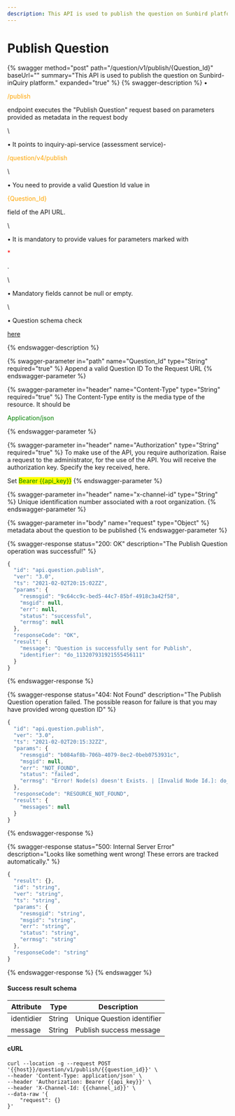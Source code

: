 ```yaml
---
description: This API is used to publish the question on Sunbird platform.
---
```


# Publish Question

{% swagger method="post" path="/question/v1/publish/{Question_Id}" baseUrl="" summary="This API is used to publish the question on Sunbird-inQuiry platform." expanded="true" %}
{% swagger-description %}
• 

<mark style="color:orange;">

/publish

</mark>

 endpoint executes the "Publish Question" request based on parameters provided       as metadata in the request body

\


<mark style="color:orange;">



</mark>

• It points to inquiry-api-service (assessment service)- 

<mark style="color:orange;">

/question/v4/publish

</mark>

\


• You need to provide a valid Question Id value in 

<mark style="color:orange;">

{Question_Id}

</mark>

 field of the API URL.

\


• It is mandatory to provide values for parameters marked with 

<mark style="color:red;">

\*

</mark>

.

\


• Mandatory fields cannot be null or empty.

\


• Question schema check 

[here](https://github.com/project-sunbird/knowledge-platform/blob/release-4.4.0/schemas/question/1.0/schema.json)


{% endswagger-description %}

{% swagger-parameter in="path" name="Question_Id" type="String" required="true" %}
Append a valid Question ID To the Request URL
{% endswagger-parameter %}

{% swagger-parameter in="header" name="Content-Type" type="String" required="true" %}
The Content-Type entity is the media type of the resource. It should be 

<mark style="color:green;">

Application/json

</mark>
{% endswagger-parameter %}

{% swagger-parameter in="header" name="Authorization" type="String" required="true" %}
To make use of the API, you require authorization. Raise a request to the administrator, for the use of the API. You will receive the authorization key. Specify the key received, here.

Set <mark style="color:green;">Bearer \{{api\_key\}}</mark>
{% endswagger-parameter %}

{% swagger-parameter in="header" name="x-channel-id" type="String" %}
Unique identification number associated with a root organization.
{% endswagger-parameter %}

{% swagger-parameter in="body" name="request" type="Object" %}
metadata about the question to be published
{% endswagger-parameter %}

{% swagger-response status="200: OK" description="The Publish Question operation was successful!" %}
```javascript
{
  "id": "api.question.publish",
  "ver": "3.0",
  "ts": "2021-02-02T20:15:02ZZ",
  "params": {
    "resmsgid": "9c64cc9c-bed5-44c7-85bf-4918c3a42f58",
    "msgid": null,
    "err": null,
    "status": "successful",
    "errmsg": null
  },
  "responseCode": "OK",
  "result": {
    "message": "Question is successfully sent for Publish",
    "identifier": "do_113207931921555456111"
  }
}
```
{% endswagger-response %}

{% swagger-response status="404: Not Found" description="The Publish Question operation failed. The possible reason for failure is that you may have provided wrong question ID" %}
```javascript
{
  "id": "api.question.publish",
  "ver": "3.0",
  "ts": "2021-02-02T20:15:32ZZ",
  "params": {
    "resmsgid": "b084af8b-706b-4079-8ec2-0beb0753931c",
    "msgid": null,
    "err": "NOT_FOUND",
    "status": "failed",
    "errmsg": "Error! Node(s) doesn't Exists. | [Invalid Node Id.]: do_1132079319215554561111"
  },
  "responseCode": "RESOURCE_NOT_FOUND",
  "result": {
    "messages": null
  }
}
```
{% endswagger-response %}

{% swagger-response status="500: Internal Server Error" description="Looks like something went wrong! These errors are tracked automatically." %}
```javascript
{
  "result": {},
  "id": "string",
  "ver": "string",
  "ts": "string",
  "params": {
    "resmsgid": "string",
    "msgid": "string",
    "err": "string",
    "status": "string",
    "errmsg": "string"
  },
  "responseCode": "string"
}
```
{% endswagger-response %}
{% endswagger %}

#### Success result schema

| Attribute  | Type   | Description                |
| ---------- | ------ | -------------------------- |
| identidier | String | Unique Question identifier |
| message    | String | Publish success message    |

#### cURL

```shell
curl --location -g --request POST '{{host}}/question/v1/publish/{{question_id}}' \
--header 'Content-Type: application/json' \
--header 'Authorization: Bearer {{api_key}}' \
--header 'X-Channel-Id: {{channel_id}}' \
--data-raw '{
    "request": {}
}'
```
